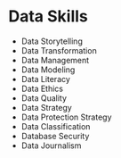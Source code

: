 # Data Skills
* Data Storytelling
* Data Transformation
* Data Management
* Data Modeling
* Data Literacy
* Data Ethics
* Data Quality
* Data Strategy
* Data Protection Strategy
* Data Classification
* Database Security
* Data Journalism
